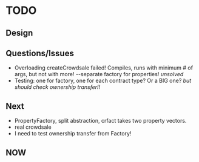 # TODO

## Design

## Questions/Issues
- Overloading createCrowdsale failed! Compiles, runs with minimum # of args, but not with more! --separate factory for properties! *unsolved*
- Testing: one for factory, one for each contract type? Or a BIG one? *but should check ownership transfer!!*

## Next
- PropertyFactory, split abstraction, crfact takes two property vectors.
- real crowdsale
- I need to test ownership transfer from Factory!

## NOW
